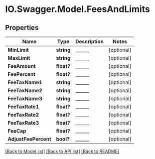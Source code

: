 # IO.Swagger.Model.FeesAndLimits
## Properties

Name | Type | Description | Notes
------------ | ------------- | ------------- | -------------
**MinLimit** | **string** | ______ | [optional] 
**MaxLimit** | **string** | ______ | [optional] 
**FeeAmount** | **float?** | ______ | [optional] 
**FeePercent** | **float?** | ______ | [optional] 
**FeeTaxName1** | **string** | ______ | [optional] 
**FeeTaxName2** | **string** | ______ | [optional] 
**FeeTaxName3** | **string** | ______ | [optional] 
**FeeTaxRate1** | **float?** | ______ | [optional] 
**FeeTaxRate2** | **float?** | ______ | [optional] 
**FeeTaxRate3** | **float?** | ______ | [optional] 
**FeeCap** | **float?** | ______ | [optional] 
**AdjustFeePercent** | **bool?** | ______ | [optional] 

[[Back to Model list]](../README.md#documentation-for-models) [[Back to API list]](../README.md#documentation-for-api-endpoints) [[Back to README]](../README.md)

